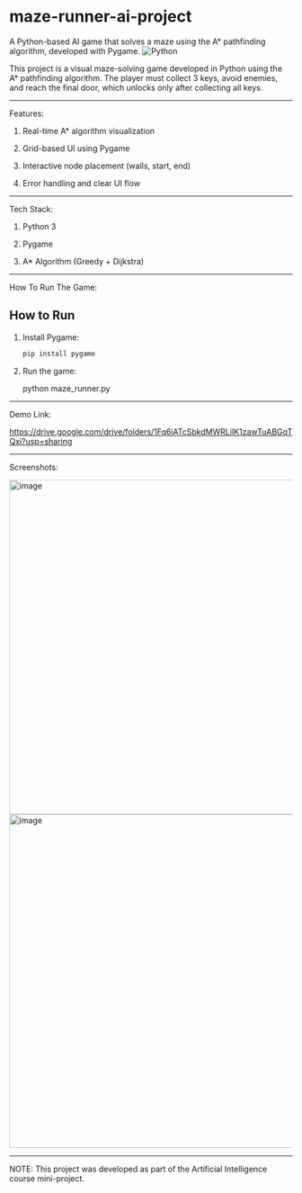 # maze-runner-ai-project
A Python-based AI game that solves a maze using the A* pathfinding algorithm, developed with Pygame.
![Python](https://img.shields.io/badge/python-3.10+-blue)

This project is a visual maze-solving game developed in Python using the A* pathfinding algorithm. The player must collect 3 keys, avoid enemies, and reach the final door, which unlocks only after collecting all keys.

---

Features:

1. Real-time A* algorithm visualization

2. Grid-based UI using Pygame

3. Interactive node placement (walls, start, end)

4. Error handling and clear UI flow

---

Tech Stack:

1. Python 3

2. Pygame

3. A* Algorithm (Greedy + Dijkstra)

---

How To Run The Game:

## How to Run

1. Install Pygame:

    ```bash
   pip install pygame

3. Run the game:

   python maze_runner.py

---

Demo Link:

https://drive.google.com/drive/folders/1Fq6iATcSbkdMWRLiIK1zawTuABGqTQxi?usp=sharing

---

Screenshots:

<img width="595" alt="image" src="https://github.com/user-attachments/assets/4d5f79aa-33e7-4111-bba4-a308661a13f9" />

<img width="593" alt="image" src="https://github.com/user-attachments/assets/063147b1-4078-4ee5-9870-e0db9c3fbfc4" />

---

NOTE:
This project was developed as part of the Artificial Intelligence course mini-project.

